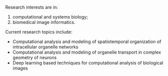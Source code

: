 
Research interests are in:

1. computational and systems biology;
2. biomedical image informatics.

Current research topics include:

- Computational analysis and modeling of spatiotemporal organization of intracellular organelle networks
- Computational analysis and modeling of organelle transport in complex geometry of neurons
- Deep learning based techniques for computational analysis of biological images 
